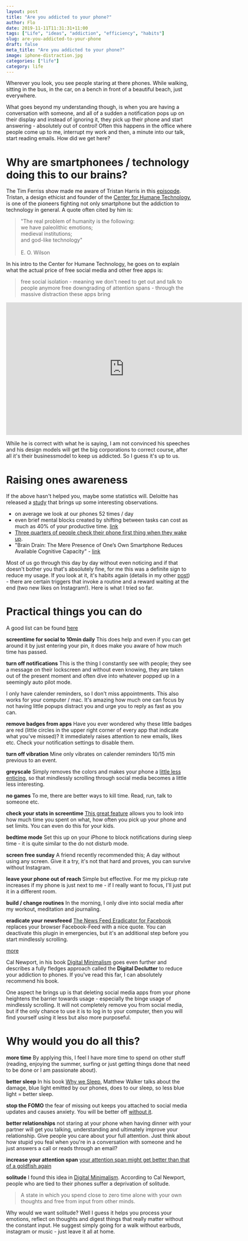 ```yaml
---
layout: post
title: "Are you addicted to your phone?"
author: Flo
date: 2019-11-11T11:31:31+11:00
tags: ["Life", "ideas", "addiction", "efficiency", "habits"]
slug: are-you-addicted-to-your-phone
draft: false
meta_title: "Are you addicted to your phone?"
image: iphone-distraction.jpg
categories: ["life"]
category: life
---
```


Wherever you look, you see people staring at there phones. While walking, sitting in the bus, in the car, on a bench in front of a beautiful beach, just everywhere.<!-- end -->

What goes beyond my understanding though, is when you are having a conversation with someone, and all of a sudden a notification pops up on their display and instead of ignoring it, they pick up their phone and start answering - absolutely out of control! Often this happens in the office where people come up to me, interrupt my work and then, a minute into our talk, start reading emails. How did we get here?

# Why are smartphonees / technology doing this to our brains?

The Tim Ferriss show made me aware of Tristan Harris in this [episopde](https://podcasts.apple.com/au/podcast/the-tim-ferriss-show/id863897795?i=1000450386427). Tristan, a design ethicist and founder of the [Center for Humane Technology](https://humanetech.com/), is one of the pioneers fighting not only smartphone but the addiction to technology in general. A quote often cited by him is:

> "The real problem of humanity is the following: <br>
> we have paleolithic emotions; <br>
> medieval institutions; <br>
> and god-like technology" <br>
> <br>
> E. O. Wilson

In his intro to the Center for Humane Technology, he goes on to explain what the actual price of free social media and other free apps is:

> free social isolation - meaning we don't need to get out and talk to people anymore
> free downgrading of attention spans - through the massive distraction these apps bring

<iframe title="vimeo-player" src="https://player.vimeo.com/video/344697550" width="640" height="360" frameborder="0" allowfullscreen></iframe>

While he is correct with what he is saying, I am not convinced his speeches and his design models will get the big corporations to correct course, after all it's their businessmodel to keep us addicted. So I guess it's up to us.

# Raising ones awareness

If the above hasn't helped you, maybe some statistics will. Deloitte has released a [study](https://www2.deloitte.com/us/en/pages/technology-media-and-telecommunications/articles/global-mobile-consumer-survey-us-edition.html) that brings up some interesting observations.

* on average we look at our phones 52 times / day
* even brief mental blocks created by shifting between tasks can cost as much as 40% of your productive time. [link](https://www.apa.org/research/action/multitask)
* [Three quarters of people check their phone first thing when they wake up](https://www.success.com/12-steps-to-breaking-smartphone-addiction).
* "Brain Drain: The Mere Presence of One’s Own Smartphone Reduces Available Cognitive Capacity" - [link](https://www.journals.uchicago.edu/doi/abs/10.1086/691462)

Most of us go through this day by day without even noticing and if that doesn't bother you that's absolutely fine, for me this was a definite sign to reduce my usage. If you look at it, it's habits again (details in my other [post](my-daily-routines-an-how-they-helped-me)) - there are certain triggers that invoke a routine and a reward waiting at the end (two new likes on Instagram!). Here is what I tried so far.

# Practical things you can do

A good list can be found [here](https://humanetech.com/resources/take-control/)

**screentime for social to 10min daily** This does help and even if you can get around it by just entering your pin, it does make you aware of how much time has passed.

**turn off notifications** This is the thing I constantly see with people; they see a message on their lockscreen and without even knowing, they are taken out of the present moment and often dive into whatever popped up in a seemingly auto pilot mode.

I only have calender reminders, so I don't miss appointments. This also works for your computer / mac. It's amazing how much one can focus by not having little popups distract you and urge you to reply as fast as you can.

**remove badges from apps** Have you ever wondered why these little badges are red (little circles in the upper right corner of every app that indicate what you've missed)? It immediately raises attention to new emails, likes etc. Check your notification settings to disable them.

**turn off vibration** Mine only vibrates on calender reminders 10/15 min previous to an event.

**greyscale** Simply removes the colors and makes your phone a [little less enticing](https://www.apartmenttherapy.com/grayscale-iphone-266894), so that mindlessly scrolling through social media becomes a little less interesting.

**no games** To me, there are better ways to kill time. Read, run, talk to someone etc.

**check your stats in screentime** [This great feature](https://support.apple.com/en-au/HT208982) allows you to look into how much time you spent on what, how often you pick up your phone and set limits. You can even do this for your kids.

**bedtime mode** Set this up on your iPhone to block notifications during sleep time - it is quite similar to the do not disturb mode.

**screen free sunday** A friend recently recommended this; A day without using any screen. Give it a try, it's not that hard and proves, you can survive without Instagram.

**leave your phone out of reach** Simple but effective. For me my pickup rate increases if my phone is just next to me - if I really want to focus, I'll just put it in a different room.

**build / change routines** In the morning, I only dive into social media after my workout, meditation and journaling.

**eradicate your newsfeeed** [The News Feed Eradicator for Facebook](https://chrome.google.com/webstore/detail/news-feed-eradicator-for/fjcldmjmjhkklehbacihaiopjklihlgg) replaces your browser Facebook-Feed with a nice quote. You can deactivate this plugin in emergencies, but it's an additional step before you start mindlessly scrolling.

[more](https://www.helpguide.org/articles/addictions/smartphone-addiction.htm)

Cal Newport, in his book [Digital Minimalism](https://www.calnewport.com/books/digital-minimalism/) goes even further and describes a fully fledges approach called the **Digital Declutter** to reduce your addiction to phones. If you've read this far, I can absolutely recommend his book.

One aspect he brings up is that deleting social media apps from your phone heightens the barrier towards usage - especially the binge usage of mindlessly scrolling. It will not completely remove you from social media, but if the only chance to use it is to log in to your computer, then you will find yourself using it less but also more purposeful.

# Why would you do all this?

**more time** By applying this, I feel I have more time to spend on other stuff (reading, enjoying the summer, surfing or just getting things done that need to be done or I am passionate about).

**better sleep** In his book [Why we Sleep](https://en.wikipedia.org/wiki/Why_We_Sleep), Matthew Walker talks about the damage, blue light emitted by our phones, does to our sleep, so less blue light = better sleep.

**stop the FOMO** the fear of missing out keeps you attached to social media updates and causes anxiety. You will be better off [without it](https://www.developgoodhabits.com/fear-of-missing-out/).

**better relationships** not staring at your phone when having dinner with your partner will get you talking, understanding and ultimately improve your relationship. Give people you care about your full attention. Just think about how stupid you feal when you're in a conversation with someone and he just answers a call or reads through an email?

**increase your attention span** [your attention span might get better than that of a goldfish again](https://time.com/3858309/attention-spans-goldfish/)

**solitude** I found this idea in [Digital Minimalism](https://www.calnewport.com/books/digital-minimalism/). According to Cal Newport, people who are tied to their phones suffer a deprivation of solitude.

> A state in which you spend close to zero time alone with your own thoughts and free from input from other minds.

Why would we want solitude? Well I guess it helps you process your emotions, reflect on thoughts and digest things that really matter without the constant input. He suggest simply going for a walk without earbuds, instagram or music - just leave it all at home.